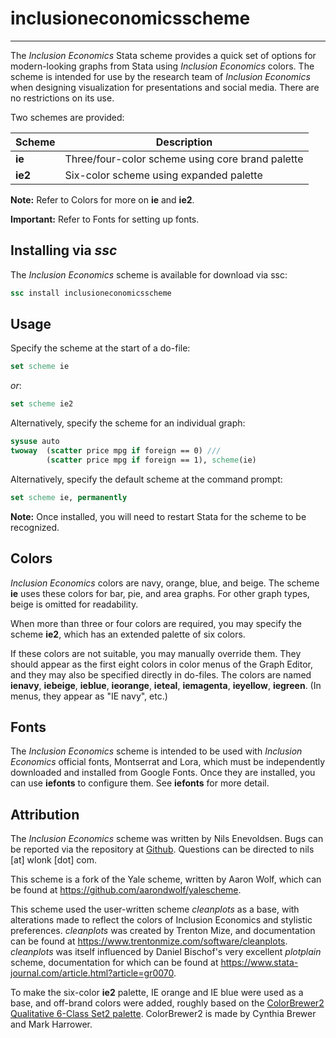 # inclusioneconomicsscheme

---

The *Inclusion Economics* Stata scheme provides a quick set of options for modern-looking graphs from Stata using *Inclusion Economics* colors.
The scheme is intended for use by the research team of *Inclusion Economics* when designing visualization for presentations and social media.
There are no restrictions on its use.

Two schemes are provided:

| Scheme  | Description                                      |
| ------- | ------------------------------------------------ |
| **ie**  | Three/four-color scheme using core brand palette |
| **ie2** | Six-color scheme using expanded palette          |

**Note:** Refer to Colors for more on **ie** and **ie2**.

**Important:** Refer to Fonts for setting up fonts.

## Installing via *ssc*

The *Inclusion Economics* scheme is available for download via ssc:

```stata
ssc install inclusioneconomicsscheme
```

## Usage

Specify the scheme at the start of a do-file:

```stata
set scheme ie
```

*or*:

```stata
set scheme ie2
```

Alternatively, specify the scheme for an individual graph:

```stata
sysuse auto
twoway  (scatter price mpg if foreign == 0) ///
		(scatter price mpg if foreign == 1), scheme(ie)
```

Alternatively, specify the default scheme at the command prompt:

```stata
set scheme ie, permanently
```

**Note:** Once installed, you will need to restart Stata for the scheme to be recognized.

## Colors

*Inclusion Economics* colors are navy, orange, blue, and beige.
The scheme **ie** uses these colors for bar, pie, and area graphs.
For other graph types, beige is omitted for readability.

When more than three or four colors are required, you may specify the scheme **ie2**, which has an extended palette of six colors.

If these colors are not suitable, you may manually override them.
They should appear as the first eight colors in color menus of the Graph Editor, and they may also be specified directly in do-files.
The colors are named **ienavy**, **iebeige**, **ieblue**, **ieorange**, **ieteal**, **iemagenta**, **ieyellow**, **iegreen**.
(In menus, they appear as "IE navy", etc.)

## Fonts

The *Inclusion Economics* scheme is intended to be used with *Inclusion Economics* official fonts, Montserrat and Lora, which must be independently downloaded and installed from Google Fonts.
Once they are installed, you can use **iefonts** to configure them.
See **iefonts** for more detail.

## Attribution

The *Inclusion Economics* scheme was written by Nils Enevoldsen. Bugs can be
reported via the repository at [Github](https://github.com/NilsEnevoldsen/inclusioneconomicsscheme).
Questions can be directed to nils [at] wlonk [dot] com. 

This scheme is a fork of the Yale scheme, written by Aaron Wolf, which can be
found at https://github.com/aarondwolf/yalescheme.

This scheme used the user-written scheme *cleanplots* as a base, with
alterations made to reflect the colors of Inclusion Economics and stylistic
preferences. *cleanplots* was created by Trenton Mize, and documentation can be
found at https://www.trentonmize.com/software/cleanplots. *cleanplots* was
itself influenced by Daniel Bischof's very excellent *plotplain* scheme,
documentation for which can be found at https://www.stata-journal.com/article.html?article=gr0070. 

To make the six-color **ie2** palette, IE orange and IE blue were used as a base, and off-brand colors were added,
roughly based on the [ColorBrewer2 Qualitative 6-Class Set2 palette](https://colorbrewer2.org/#type=qualitative&scheme=Set2&n=6).
ColorBrewer2 is made by Cynthia Brewer and Mark Harrower.
